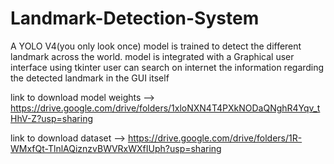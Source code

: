 # Landmark-Detection-System
A YOLO V4(you only look once) model is trained to detect the different landmark across the world. 
model is integrated with a Graphical user interface using tkinter
user can search on internet the information regarding the detected landmark in the GUI itself

link to download model weights --> https://drive.google.com/drive/folders/1xloNXN4T4PXkNODaQNghR4Yqv_tHhV-Z?usp=sharing 

link to download dataset --> https://drive.google.com/drive/folders/1R-WMxfQt-TlnlAQiznzvBWVRxWXfIUph?usp=sharing


